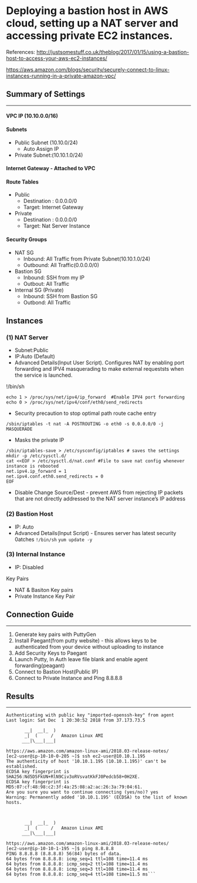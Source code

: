 # Deploying a bastion host in AWS cloud, setting up a NAT server and accessing private EC2 instances. 

References: 
http://justsomestuff.co.uk/theblog/2017/01/15/using-a-bastion-host-to-access-your-aws-ec2-instances/

https://aws.amazon.com/blogs/security/securely-connect-to-linux-instances-running-in-a-private-amazon-vpc/

## Summary of Settings 
----------------------------------------------------------
#### VPC IP (10.10.0.0/16) 		      

#### Subnets 
  - Public Subnet (10.10.0/24)
    - Auto Assign IP 
  - Private Subnet:(10.10.1.0/24)
  
#### Internet Gateway - Attached to VPC

#### Route Tables
* Public 
	- Destination : 0.0.0.0/0
	- Target: Internet Gateway
* Private 
	- Destination : 0.0.0.0/0
 	- Target: Nat Server Instance

#### Security Groups 
- NAT SG
	- Inbound: All Traffic from Private Subnet(10.10.1.0/24)
	- Outbound: All Traffic(0.0.0.0/0) 
- Bastion SG
	- Inbound: SSH from my IP
	- Outbout: All Traffic 
- Internal SG (Private) 
	- Inbound: SSH from Bastion SG
	- Outbond: All Traffic  
		

## Instances
### (1) NAT Server  
- Subnet:Public
- IP:Auto (Default) 
- Advanced Details(Input User Script).
Configures NAT by enabling port forwarding and IPV4 masquerading to make external requeststs when the service is launched.

!/bin/sh
```
echo 1 > /proc/sys/net/ipv4/ip_forward  #Enable IPV4 port forwarding                             
echo 0 > /proc/sys/net/ipv4/conf/eth0/send_redirects
```

* Security precaution to stop optimal path route cache entry

`/sbin/iptables -t nat -A POSTROUTING -o eth0 -s 0.0.0.0/0 -j MASQUERADE`

* Masks the private IP
```
/sbin/iptables-save > /etc/sysconfig/iptables # saves the settings 
mkdir -p /etc/sysctl.d/ 
cat <<EOF > /etc/sysctl.d/nat.conf #File to save nat config whenever instance is rebooted
net.ipv4.ip_forward = 1 
net.ipv4.conf.eth0.send_redirects = 0
EOF 
```

* Disable Change Source/Dest -  prevent AWS from rejecting IP packets that are not directly addressed to the NAT server instance’s 				 IP address
### (2) Bastion Host
- IP: Auto 
- Advanced Details(Input Script) - Ensures server has latest security 0atches 
`!/bin/sh`
`yum update -y`
### (3) Internal Instance 
- IP: Disabled
			
Key Pairs
- NAT & Basiton Key pairs
- Private Instance Key Pair 

## Connection Guide
----------------------------------------------------------			
1. Generate key pairs with  PuttyGen 
2. Install Paegant(from putty website) - this allows keys to be authenticated from your device without uploading to instance
3. Add Security Keys to Paegant
4. Launch Putty, In Auth leave file blank and enable agent forwarding(peagant) 
5. Connect to Bastion Host(Public IP) 
6. Connect to Private Instance and Ping 8.8.8.8

## Results
------------------------------------------------------------
```login as: ec2-user
Authenticating with public key "imported-openssh-key" from agent
Last login: Sat Dec  1 20:30:52 2018 from 37.173.73.5

       __|  __|_  )
       _|  (     /   Amazon Linux AMI
      ___|\___|___|

https://aws.amazon.com/amazon-linux-ami/2018.03-release-notes/
[ec2-user@ip-10-10-0-205 ~]$ ssh ec2-user@10.10.1.195
The authenticity of host '10.10.1.195 (10.10.1.195)' can't be established.
ECDSA key fingerprint is SHA256:Nd5D5FkUN+RlN9Civ3oRVsvatKkFJ0Pedcb58+0H2XE.
ECDSA key fingerprint is MD5:07:cf:48:98:c2:3f:4a:25:08:a2:ac:26:3a:79:04:61.
Are you sure you want to continue connecting (yes/no)? yes
Warning: Permanently added '10.10.1.195' (ECDSA) to the list of known hosts.



       __|  __|_  )
       _|  (     /   Amazon Linux AMI
      ___|\___|___|

https://aws.amazon.com/amazon-linux-ami/2018.03-release-notes/
[ec2-user@ip-10-10-1-195 ~]$ ping 8.8.8.8
PING 8.8.8.8 (8.8.8.8) 56(84) bytes of data.
64 bytes from 8.8.8.8: icmp_seq=1 ttl=108 time=11.4 ms
64 bytes from 8.8.8.8: icmp_seq=2 ttl=108 time=11.4 ms
64 bytes from 8.8.8.8: icmp_seq=3 ttl=108 time=11.4 ms
64 bytes from 8.8.8.8: icmp_seq=4 ttl=108 time=11.5 ms```
